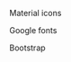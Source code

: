 Material icons
<link href="https://fonts.googleapis.com/icon?family=Material+Icons" rel="stylesheet">

Google fonts
<link href="https://fonts.googleapis.com/css2?family=Changa+One&family=Itim&display=swap" rel="stylesheet">

Bootstrap
<link rel="stylesheet" href="https://cdn.jsdelivr.net/npm/bootstrap@4.5.3/dist/css/bootstrap.min.css" integrity="sha384-TX8t27EcRE3e/ihU7zmQxVncDAy5uIKz4rEkgIXeMed4M0jlfIDPvg6uqKI2xXr2" crossorigin="anonymous">
